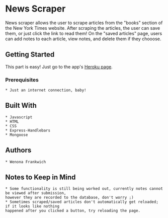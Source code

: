 # News Scraper
News scraper allows the user to scrape articles from the "books" section of the New York Times website. After scraping the articles, the user can save them, or just click the link to read them! On the "saved articles" page, users can add notes to each article, view notes, and delete them if they chooose.

## Getting Started

This part is easy! Just go to the app's [Heroku page](https://secret-stream-16050.herokuapp.com/).

### Prerequisites

    * Just an internet connection, baby!

## Built With

    * Javascript
    * HTML
    * CSS
    * Express-Handlebars
    * Mongoose

## Authors

    * Wenona Frankwich

## Notes to Keep in Mind

    * Some functionality is still being worked out, currently notes cannot be viewed after submission,
    however they are recorded to the database, don't worry ;)
    * Sometimes scraped/saved articles don't automatically get reloaded; if it looks like nothing
    happened after you clicked a button, try reloading the page.